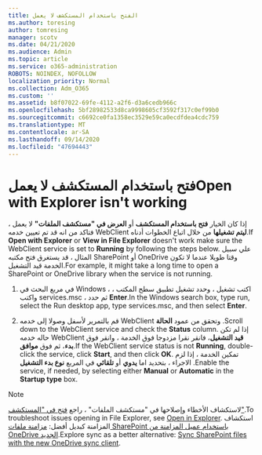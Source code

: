 ```yaml
---
title: الفتح باستخدام المستكشف لا يعمل
ms.author: toresing
author: tomresing
manager: scotv
ms.date: 04/21/2020
ms.audience: Admin
ms.topic: article
ms.service: o365-administration
ROBOTS: NOINDEX, NOFOLLOW
localization_priority: Normal
ms.collection: Adm_O365
ms.custom: ''
ms.assetid: b8f07022-69fe-4112-a2f6-d3a6cedb966c
ms.openlocfilehash: 5bf28982533d8ca9998605cf3592f317c0ef99b0
ms.sourcegitcommit: c6692ce0fa1358ec3529e59ca0ecdfdea4cdc759
ms.translationtype: MT
ms.contentlocale: ar-SA
ms.lasthandoff: 09/14/2020
ms.locfileid: "47694443"
---
```

# <a name="open-with-explorer-isnt-working"></a><span data-ttu-id="7c7e2-102">فتح باستخدام المستكشف لا يعمل</span><span class="sxs-lookup"><span data-stu-id="7c7e2-102">Open with Explorer isn't working</span></span>

<span data-ttu-id="7c7e2-103">إذا كان الخيار **فتح باستخدام المستكشف** أو **العرض في "مستكشف الملفات"** لا يعمل ، فتاكد من انه قد تم تعيين خدمه WebClient **ليتم تشغيلها** من خلال اتباع الخطوات أدناه.</span><span class="sxs-lookup"><span data-stu-id="7c7e2-103">If **Open with Explorer** or **View in File Explorer** doesn't work make sure the WebClient service is set to **Running** by following the steps below.</span></span> <span data-ttu-id="7c7e2-104">علي سبيل المثال ، قد يستغرق فتح مكتبه SharePoint أو OneDrive وقتا طويلا عندما لا تكون الخدمة قيد التشغيل.</span><span class="sxs-lookup"><span data-stu-id="7c7e2-104">For example, it might take a long time to open a SharePoint or OneDrive library when the service is not running.</span></span> 
  
1. <span data-ttu-id="7c7e2-105">في مربع البحث في Windows ، اكتب تشغيل ، وحدد تشغيل تطبيق سطح المكتب ، واكتب services.msc ، ثم حدد **Enter**.</span><span class="sxs-lookup"><span data-stu-id="7c7e2-105">In the Windows search box, type run, select the Run desktop app, type services.msc, and then select **Enter**.</span></span>
    
2. <span data-ttu-id="7c7e2-106">قم بالتمرير لأسفل وصولا إلى خدمه WebClient وتحقق من عمود **الحالة** .</span><span class="sxs-lookup"><span data-stu-id="7c7e2-106">Scroll down to the WebClient service and check the **Status** column.</span></span> <span data-ttu-id="7c7e2-107">إذا لم تكن حاله خدمه WebClient **قيد التشغيل**، فانقر نقرا مزدوجا فوق الخدمة ، وانقر فوق **بدء**، ثم فوق **موافق**.</span><span class="sxs-lookup"><span data-stu-id="7c7e2-107">If the WebClient service status is not **Running**, double-click the service, click **Start**, and then click **OK**.</span></span> <span data-ttu-id="7c7e2-108">تمكين الخدمة ، إذا لزم الاجراء ، بتحديد اما **يدوي** أو **تلقائي** في المربع **نوع بدء التشغيل** .</span><span class="sxs-lookup"><span data-stu-id="7c7e2-108">Enable the service, if needed, by selecting either **Manual** or **Automatic** in the **Startup type** box.</span></span> 
    
> [!NOTE]
> <span data-ttu-id="7c7e2-109">لاستكشاف الأخطاء وإصلاحها في "مستكشف الملفات" ، راجع [فتح في "المستكشف"](https://go.microsoft.com/fwlink/?linkid=871665).</span><span class="sxs-lookup"><span data-stu-id="7c7e2-109">To troubleshoot issues opening in File Explorer, see [Open in Explorer](https://go.microsoft.com/fwlink/?linkid=871665).</span></span> <span data-ttu-id="7c7e2-110">استكشاف المزامنة كبديل أفضل: [مزامنة ملفات SharePoint باستخدام عميل المزامنة من OneDrive الجديد](https://go.microsoft.com/fwlink/?linkid=871666).</span><span class="sxs-lookup"><span data-stu-id="7c7e2-110">Explore sync as a better alternative: [Sync SharePoint files with the new OneDrive sync client](https://go.microsoft.com/fwlink/?linkid=871666).</span></span> 
  

